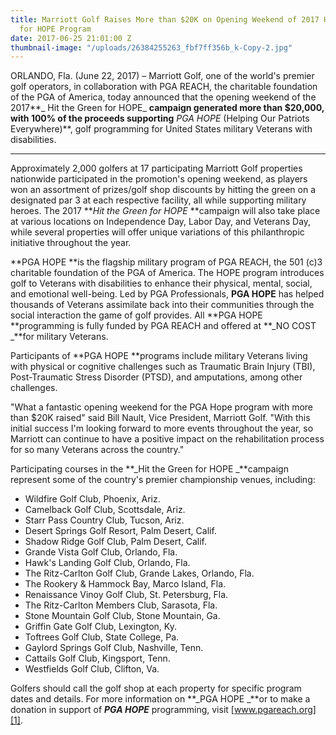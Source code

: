 ```yaml
---
title: Marriott Golf Raises More than $20K on Opening Weekend of 2017 Hit the Green
  for HOPE Program
date: 2017-06-25 21:01:00 Z
thumbnail-image: "/uploads/26384255263_fbf7ff356b_k-Copy-2.jpg"
---
```


ORLANDO, Fla. (June 22, 2017) – Marriott Golf, one of the world's premier golf operators, in collaboration with PGA REACH, the charitable foundation of the PGA of America, today announced that the opening weekend of the 2017**_ Hit the Green for HOPE_ **campaign generated more than $20,000, with 100% of the proceeds supporting** _PGA HOPE_ (Helping Our Patriots Everywhere)**, golf programming for United States military Veterans with disabilities.

** **

Approximately 2,000 golfers at 17 participating Marriott Golf properties nationwide participated in the promotion's opening weekend, as players won an assortment of prizes/golf shop discounts by hitting the green on a designated par 3 at each respective facility, all while supporting military heroes. The 2017 **_Hit the Green for HOPE_ **campaign will also take place at various locations on Independence Day, Labor Day, and Veterans Day, while several properties will offer unique variations of this philanthropic initiative throughout the year.

 

**PGA HOPE **is the flagship military program of PGA REACH, the 501 (c)3 charitable foundation of the PGA of America. The HOPE program introduces golf to Veterans with disabilities to enhance their physical, mental, social, and emotional well-being. Led by PGA Professionals, **PGA HOPE** has helped thousands of Veterans assimilate back into their communities through the social interaction the game of golf provides. All **PGA HOPE **programming is fully funded by PGA REACH and offered at **_NO COST _**for military Veterans.

 

Participants of **PGA HOPE **programs include military Veterans living with physical or cognitive challenges such as Traumatic Brain Injury (TBI), Post-Traumatic Stress Disorder (PTSD), and amputations, among other challenges. 

 

 "What a fantastic opening weekend for the PGA Hope program with more than $20K raised" said Bill Nault, Vice President, Marriott Golf. "With this initial success I'm looking forward to more events throughout the year, so Marriott can continue to have a positive impact on the rehabilitation process for so many Veterans across the country."  

 

Participating courses in the **_Hit the Green for HOPE _**campaign represent some of the country's premier championship venues, including:

* Wildfire Golf Club, Phoenix, Ariz.
* Camelback Golf Club, Scottsdale, Ariz.
* Starr Pass Country Club, Tucson, Ariz.
* Desert Springs Golf Resort, Palm Desert, Calif.
* Shadow Ridge Golf Club, Palm Desert, Calif.
* Grande Vista Golf Club, Orlando, Fla.
* Hawk's Landing Golf Club, Orlando, Fla.
* The Ritz-Carlton Golf Club, Grande Lakes, Orlando, Fla.
* The Rookery & Hammock Bay, Marco Island, Fla. 
* Renaissance Vinoy Golf Club, St. Petersburg, Fla.
* The Ritz-Carlton Members Club, Sarasota, Fla.
* Stone Mountain Golf Club, Stone Mountain, Ga.
* Griffin Gate Golf Club, Lexington, Ky.
* Toftrees Golf Club, State College, Pa.
* Gaylord Springs Golf Club, Nashville, Tenn.
* Cattails Golf Club, Kingsport, Tenn.
* Westfields Golf Club, Clifton, Va.

 

Golfers should call the golf shop at each property for specific program dates and details. For more information on **_PGA HOPE _**or to make a donation in support of **_PGA HOPE_** programming, visit [www.pgareach.org][1].
